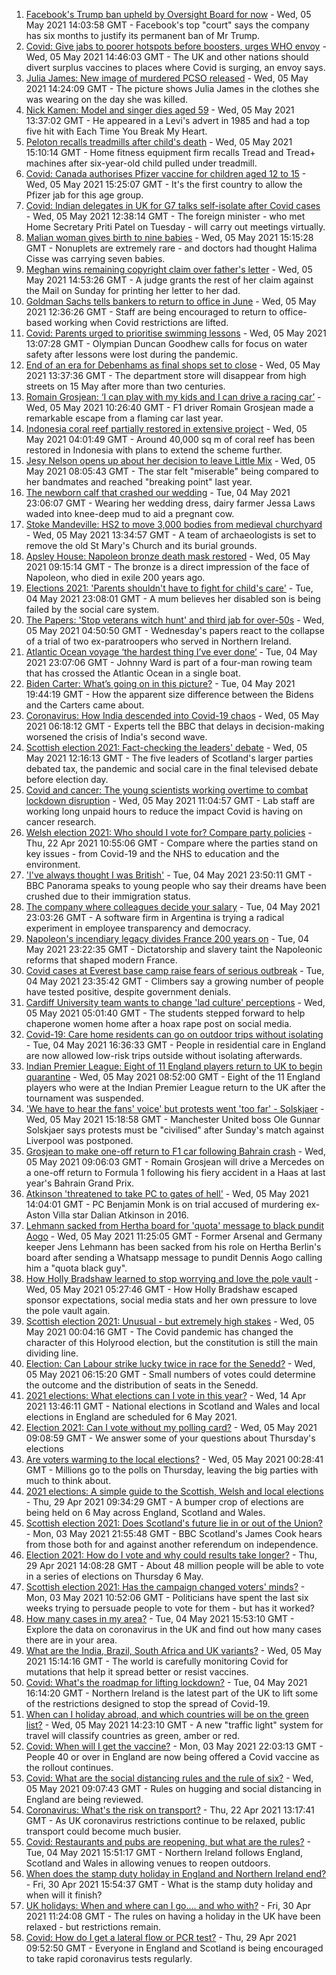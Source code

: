 1. [Facebook's Trump ban upheld by Oversight Board for now](https://www.bbc.co.uk/news/technology-56985583) - Wed, 05 May 2021 14:03:58 GMT - Facebook's top "court" says the company has six months to justify its permanent ban of Mr Trump.
2. [Covid: Give jabs to poorer hotspots before boosters, urges WHO envoy](https://www.bbc.co.uk/news/uk-56999351) - Wed, 05 May 2021 14:46:03 GMT - The UK and other nations should divert surplus vaccines to places where Covid is surging, an envoy says.
3. [Julia James: New image of murdered PCSO released](https://www.bbc.co.uk/news/uk-england-kent-56999763) - Wed, 05 May 2021 14:24:09 GMT - The picture shows Julia James in the clothes she was wearing on the day she was killed.
4. [Nick Kamen: Model and singer dies aged 59](https://www.bbc.co.uk/news/entertainment-arts-56991728) - Wed, 05 May 2021 13:37:02 GMT - He appeared in a Levi's advert in 1985 and had a top five hit with Each Time You Break My Heart.
5. [Peloton recalls treadmills after child's death](https://www.bbc.co.uk/news/business-56993894) - Wed, 05 May 2021 15:10:14 GMT - Home fitness equipment firm recalls Tread and Tread+ machines after six-year-old child pulled under treadmill.
6. [Covid: Canada authorises Pfizer vaccine for children aged 12 to 15](https://www.bbc.co.uk/news/world-us-canada-57000354) - Wed, 05 May 2021 15:25:07 GMT - It's the first country to allow the Pfizer jab for this age group.
7. [Covid: Indian delegates in UK for G7 talks self-isolate after Covid cases](https://www.bbc.co.uk/news/uk-56993129) - Wed, 05 May 2021 12:38:14 GMT - The foreign minister - who met Home Secretary Priti Patel on Tuesday - will carry out meetings virtually.
8. [Malian woman gives birth to nine babies](https://www.bbc.co.uk/news/world-africa-56994408) - Wed, 05 May 2021 15:15:28 GMT - Nonuplets are extremely rare - and doctors had thought Halima Cisse was carrying seven babies.
9. [Meghan wins remaining copyright claim over father's letter](https://www.bbc.co.uk/news/uk-56999331) - Wed, 05 May 2021 14:53:26 GMT - A judge grants the rest of her claim against the Mail on Sunday for printing her letter to her dad.
10. [Goldman Sachs tells bankers to return to office in June](https://www.bbc.co.uk/news/business-56993886) - Wed, 05 May 2021 12:36:26 GMT - Staff are being encouraged to return to office-based working when Covid restrictions are lifted.
11. [Covid: Parents urged to prioritise swimming lessons](https://www.bbc.co.uk/news/uk-56992594) - Wed, 05 May 2021 13:07:28 GMT - Olympian Duncan Goodhew calls for focus on water safety after lessons were lost during the pandemic.
12. [End of an era for Debenhams as final shops set to close](https://www.bbc.co.uk/news/business-56993816) - Wed, 05 May 2021 13:37:36 GMT - The department store will disappear from high streets on 15 May after more than two centuries.
13. [Romain Grosjean: ‘I can play with my kids and I can drive a racing car’](https://www.bbc.co.uk/sport/av/formula1/56995622) - Wed, 05 May 2021 10:26:40 GMT - F1 driver Romain Grosjean made a remarkable escape from a flaming car last year.
14. [Indonesia coral reef partially restored in extensive project](https://www.bbc.co.uk/news/science-environment-56985594) - Wed, 05 May 2021 04:01:49 GMT - Around 40,000 sq m of coral reef has been restored in Indonesia with plans to extend the scheme further.
15. [Jesy Nelson opens up about her decision to leave Little Mix](https://www.bbc.co.uk/news/entertainment-arts-56992706) - Wed, 05 May 2021 08:05:43 GMT - The star felt "miserable" being compared to her bandmates and reached "breaking point" last year.
16. [The newborn calf that crashed our wedding](https://www.bbc.co.uk/news/world-australia-56976291) - Tue, 04 May 2021 23:06:07 GMT - Wearing her wedding dress, dairy farmer Jessa Laws waded into knee-deep mud to aid a pregnant cow.
17. [Stoke Mandeville: HS2 to move 3,000 bodies from medieval churchyard](https://www.bbc.co.uk/news/uk-england-beds-bucks-herts-56981338) - Wed, 05 May 2021 13:34:57 GMT - A team of archaeologists is set to remove the old St Mary's Church and its burial grounds.
18. [Apsley House: Napoleon bronze death mask restored](https://www.bbc.co.uk/news/uk-england-london-56984562) - Wed, 05 May 2021 09:15:14 GMT - The bronze is a direct impression of the face of Napoleon, who died in exile 200 years ago.
19. [Elections 2021: 'Parents shouldn't have to fight for child's care'](https://www.bbc.co.uk/news/uk-england-nottinghamshire-56931993) - Tue, 04 May 2021 23:08:01 GMT - A mum believes her disabled son is being failed by the social care system.
20. [The Papers: 'Stop veterans witch hunt' and third jab for over-50s](https://www.bbc.co.uk/news/blogs-the-papers-56989031) - Wed, 05 May 2021 04:50:50 GMT - Wednesday's papers react to the collapse of a trial of two ex-paratroopers who served in Northern Ireland.
21. [Atlantic Ocean voyage ‘the hardest thing I’ve ever done’](https://www.bbc.co.uk/news/uk-northern-ireland-56929679) - Tue, 04 May 2021 23:07:06 GMT - Johnny Ward is part of a four-man rowing team that has crossed the Atlantic Ocean in a single boat.
22. [Biden Carter: What’s going on in this picture?](https://www.bbc.co.uk/news/world-us-canada-56988360) - Tue, 04 May 2021 19:44:19 GMT - How the apparent size difference between the Bidens and the Carters came about.
23. [Coronavirus: How India descended into Covid-19 chaos](https://www.bbc.co.uk/news/world-asia-india-56977653) - Wed, 05 May 2021 06:18:12 GMT - Experts tell the BBC that delays in decision-making worsened the crisis of India's second wave.
24. [Scottish election 2021: Fact-checking the leaders' debate](https://www.bbc.co.uk/news/56987219) - Wed, 05 May 2021 12:16:13 GMT - The five leaders of Scotland's larger parties debated tax, the pandemic and social care in the final televised debate before election day.
25. [Covid and cancer: The young scientists working overtime to combat lockdown disruption](https://www.bbc.co.uk/news/newsbeat-56821532) - Wed, 05 May 2021 11:04:57 GMT - Lab staff are working long unpaid hours to reduce the impact Covid is having on cancer research.
26. [Welsh election 2021: Who should I vote for? Compare party policies](https://www.bbc.co.uk/news/uk-wales-politics-56499726) - Thu, 22 Apr 2021 10:55:06 GMT - Compare where the parties stand on key issues - from Covid-19 and the NHS to education and the environment.
27. ['I've always thought I was British'](https://www.bbc.co.uk/news/uk-56984268) - Tue, 04 May 2021 23:50:11 GMT - BBC Panorama speaks to young people who say their dreams have been crushed due to their immigration status.
28. [The company where colleagues decide your salary](https://www.bbc.co.uk/news/business-56915767) - Tue, 04 May 2021 23:03:26 GMT - A software firm in Argentina is trying a radical experiment in employee transparency and democracy.
29. [Napoleon's incendiary legacy divides France 200 years on](https://www.bbc.co.uk/news/world-europe-56977769) - Tue, 04 May 2021 23:22:35 GMT - Dictatorship and slavery taint the Napoleonic reforms that shaped modern France.
30. [Covid cases at Everest base camp raise fears of serious outbreak](https://www.bbc.co.uk/news/world-asia-56984320) - Tue, 04 May 2021 23:35:42 GMT - Climbers say a growing number of people have tested positive, despite government denials.
31. [Cardiff University team wants to change 'lad culture' perceptions](https://www.bbc.co.uk/news/uk-wales-56933984) - Wed, 05 May 2021 05:01:40 GMT - The students stepped forward to help chaperone women home after a hoax rape post on social media.
32. [Covid-19: Care home residents can go on outdoor trips without isolating](https://www.bbc.co.uk/news/uk-56977779) - Tue, 04 May 2021 16:36:33 GMT - People in residential care in England are now allowed low-risk trips outside without isolating afterwards.
33. [Indian Premier League: Eight of 11 England players return to UK to begin quarantine](https://www.bbc.co.uk/sport/cricket/56988015) - Wed, 05 May 2021 08:52:00 GMT - Eight of the 11 England players who were at the Indian Premier League return to the UK after the tournament was suspended.
34. ['We have to hear the fans' voice' but protests went 'too far' - Solskjaer](https://www.bbc.co.uk/sport/football/57000062) - Wed, 05 May 2021 15:18:58 GMT - Manchester United boss Ole Gunnar Solskjaer says protests must be "civilised" after Sunday's match against Liverpool was postponed.
35. [Grosjean to make one-off return to F1 car following Bahrain crash](https://www.bbc.co.uk/sport/formula1/56993145) - Wed, 05 May 2021 09:06:03 GMT - Romain Grosjean will drive a Mercedes on a one-off return to Formula 1 following his fiery accident in a Haas at last year's Bahrain Grand Prix.
36. [Atkinson 'threatened to take PC to gates of hell'](https://www.bbc.co.uk/news/uk-england-shropshire-56995413) - Wed, 05 May 2021 14:04:01 GMT - PC Benjamin Monk is on trial accused of murdering ex-Aston Villa star Dalian Atkinson in 2016.
37. [Lehmann sacked from Hertha board for 'quota' message to black pundit Aogo](https://www.bbc.co.uk/sport/football/56967418) - Wed, 05 May 2021 11:25:05 GMT - Former Arsenal and Germany keeper Jens Lehmann has been sacked from his role on Hertha Berlin's board after sending a Whatsapp message to pundit Dennis Aogo calling him a "quota black guy".
38. [How Holly Bradshaw learned to stop worrying and love the pole vault](https://www.bbc.co.uk/sport/athletics/56862708) - Wed, 05 May 2021 05:27:46 GMT - How Holly Bradshaw escaped sponsor expectations, social media stats and her own pressure to love the pole vault again.
39. [Scottish election 2021: Unusual - but extremely high stakes](https://www.bbc.co.uk/news/uk-scotland-scotland-politics-56969887) - Wed, 05 May 2021 00:04:16 GMT - The Covid pandemic has changed the character of this Holyrood election, but the constitution is still the main dividing line.
40. [Election: Can Labour strike lucky twice in race for the Senedd?](https://www.bbc.co.uk/news/uk-wales-56981430) - Wed, 05 May 2021 06:15:20 GMT - Small numbers of votes could determine the outcome and the distribution of seats in the Senedd.
41. [2021 elections: What elections can I vote in this year?](https://www.bbc.co.uk/news/56129210) - Wed, 14 Apr 2021 13:46:11 GMT - National elections in Scotland and Wales and local elections in England are scheduled for 6 May 2021.
42. [Election 2021: Can I vote without my polling card?](https://www.bbc.co.uk/news/uk-politics-56984793) - Wed, 05 May 2021 09:08:59 GMT - We answer some of your questions about Thursday's elections
43. [Are voters warming to the local elections?](https://www.bbc.co.uk/news/uk-politics-56987265) - Wed, 05 May 2021 00:28:41 GMT - Millions go to the polls on Thursday, leaving the big parties with much to think about.
44. [2021 elections: A simple guide to the Scottish, Welsh and local elections](https://www.bbc.co.uk/news/uk-politics-56286643) - Thu, 29 Apr 2021 09:34:29 GMT - A bumper crop of elections are being held on 6 May across England, Scotland and Wales.
45. [Scottish election 2021: Does Scotland's future lie in or out of the Union?](https://www.bbc.co.uk/news/uk-scotland-56970549) - Mon, 03 May 2021 21:55:48 GMT - BBC Scotland's James Cook hears from those both for and against another referendum on independence.
46. [Election 2021: How do I vote and why could results take longer?](https://www.bbc.co.uk/news/uk-politics-56581106) - Thu, 29 Apr 2021 14:08:28 GMT - About 48 million people will be able to vote in a series of elections on Thursday 6 May.
47. [Scottish election 2021: Has the campaign changed voters' minds?](https://www.bbc.co.uk/news/uk-scotland-scotland-politics-56969880) - Mon, 03 May 2021 10:52:06 GMT - Politicians have spent the last six weeks trying to persuade people to vote for them - but has it worked?
48. [How many cases in my area?](https://www.bbc.co.uk/news/uk-51768274) - Tue, 04 May 2021 15:53:10 GMT - Explore the data on coronavirus in the UK and find out how many cases there are in your area.
49. [What are the India, Brazil, South Africa and UK variants?](https://www.bbc.co.uk/news/health-55659820) - Wed, 05 May 2021 15:14:16 GMT - The world is carefully monitoring Covid for mutations that help it spread better or resist vaccines.
50. [Covid: What's the roadmap for lifting lockdown?](https://www.bbc.co.uk/news/explainers-52530518) - Tue, 04 May 2021 16:14:20 GMT - Northern Ireland is the latest part of the UK to lift some of the restrictions designed to stop the spread of Covid-19.
51. [When can I holiday abroad, and which countries will be on the green list?](https://www.bbc.co.uk/news/explainers-52544307) - Wed, 05 May 2021 14:23:10 GMT - A new "traffic light" system for travel will classify countries as green, amber or red.
52. [Covid: When will I get the vaccine?](https://www.bbc.co.uk/news/health-55045639) - Mon, 03 May 2021 22:03:13 GMT - People 40 or over in England are now being offered a Covid vaccine as the rollout continues.
53. [Covid: What are the social distancing rules and the rule of six?](https://www.bbc.co.uk/news/uk-51506729) - Wed, 05 May 2021 09:07:43 GMT - Rules on hugging and social distancing in England are being reviewed.
54. [Coronavirus: What's the risk on transport?](https://www.bbc.co.uk/news/health-51736185) - Thu, 22 Apr 2021 13:17:41 GMT - As UK coronavirus restrictions continue to be relaxed, public transport could become much busier.
55. [Covid: Restaurants and pubs are reopening, but what are the rules?](https://www.bbc.co.uk/news/business-52977388) - Tue, 04 May 2021 15:51:17 GMT - Northern Ireland follows England, Scotland and Wales in allowing venues to reopen outdoors.
56. [When does the stamp duty holiday in England and Northern Ireland end?](https://www.bbc.co.uk/news/business-53319433) - Fri, 30 Apr 2021 15:54:37 GMT - What is the stamp duty holiday and when will it finish?
57. [UK holidays: When and where can I go.... and who with?](https://www.bbc.co.uk/news/explainers-52646738) - Fri, 30 Apr 2021 11:24:08 GMT - The rules on having a holiday in the UK have been relaxed - but restrictions remain.
58. [Covid: How do I get a lateral flow or PCR test?](https://www.bbc.co.uk/news/health-51943612) - Thu, 29 Apr 2021 09:52:50 GMT - Everyone in England and Scotland is being encouraged to take rapid coronavirus tests regularly.
